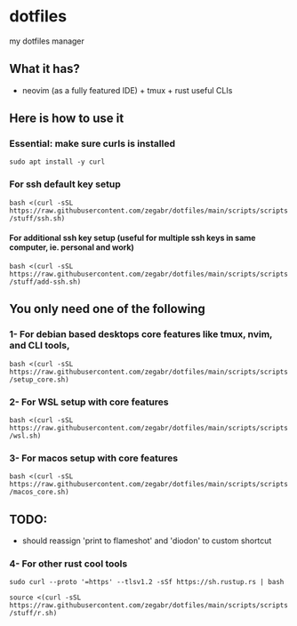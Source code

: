 # dotfiles

my dotfiles manager

## What it has?
- neovim (as a fully featured IDE) + tmux + rust useful CLIs

## Here is how to use it
### Essential: make sure curls is installed
`sudo apt install -y curl`

### For ssh default key setup
`bash <(curl -sSL https://raw.githubusercontent.com/zegabr/dotfiles/main/scripts/scripts/stuff/ssh.sh)`

#### For additional ssh key setup (useful for multiple ssh keys in same computer, ie. personal and work)
`bash <(curl -sSL https://raw.githubusercontent.com/zegabr/dotfiles/main/scripts/scripts/stuff/add-ssh.sh)`

## You only need one of the following
###  1- For debian based desktops core features like tmux, nvim, and CLI tools,
`bash <(curl -sSL https://raw.githubusercontent.com/zegabr/dotfiles/main/scripts/scripts/setup_core.sh)`

### 2- For WSL setup with core features
`bash <(curl -sSL https://raw.githubusercontent.com/zegabr/dotfiles/main/scripts/scripts/wsl.sh)`

### 3- For macos setup with core features
`bash <(curl -sSL https://raw.githubusercontent.com/zegabr/dotfiles/main/scripts/scripts/macos_core.sh)`

## TODO:
- should reassign 'print to flameshot' and 'diodon' to custom shortcut

### 4- For other rust cool tools
`sudo curl --proto '=https' --tlsv1.2 -sSf https://sh.rustup.rs | bash`

`source <(curl -sSL https://raw.githubusercontent.com/zegabr/dotfiles/main/scripts/scripts/stuff/r.sh)`

